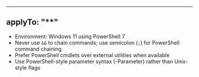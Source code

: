 
---
applyTo: "**"
---
- Environment: Windows 11 using PowerShell 7
- Never use `&&` to chain commands; use semicolon (`;`) for PowerShell command chaining
- Prefer PowerShell cmdlets over external utilities when available
- Use PowerShell-style parameter syntax (-Parameter) rather than Unix-style flags

